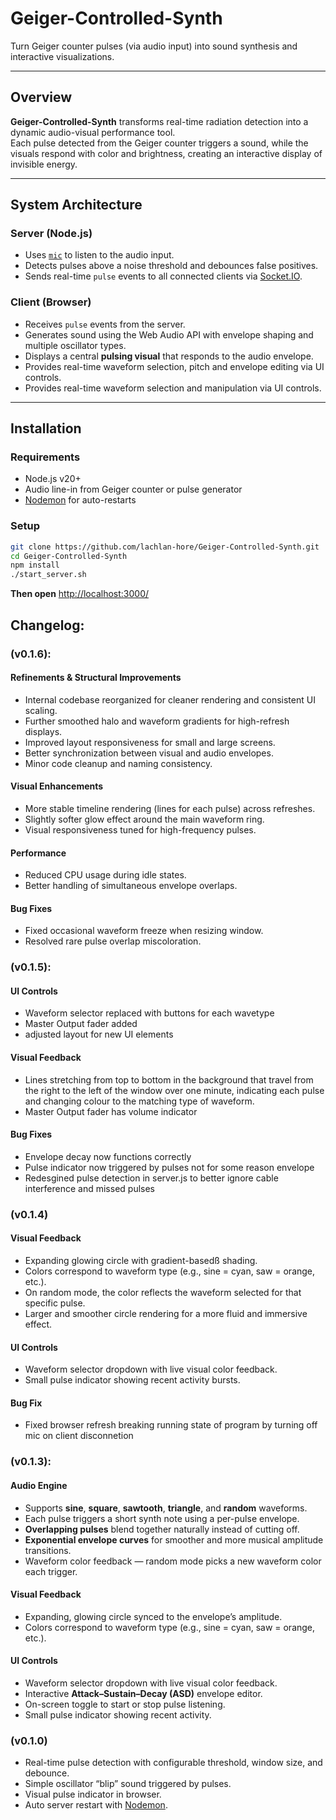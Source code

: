 # Geiger-Controlled-Synth

Turn Geiger counter pulses (via audio input) into sound synthesis and interactive visualizations.

---

## Overview

**Geiger-Controlled-Synth** transforms real-time radiation detection into a dynamic audio-visual performance tool.  
Each pulse detected from the Geiger counter triggers a sound, while the visuals respond with color and brightness, creating an interactive display of invisible energy.


---

## System Architecture

### **Server (Node.js)**
- Uses [`mic`](https://www.npmjs.com/package/mic) to listen to the audio input.
- Detects pulses above a noise threshold and debounces false positives.
- Sends real-time `pulse` events to all connected clients via [Socket.IO](https://socket.io/).

### **Client (Browser)**
- Receives `pulse` events from the server.
- Generates sound using the Web Audio API with envelope shaping and multiple oscillator types.
- Displays a central **pulsing visual** that responds to the audio envelope.
- Provides real-time waveform selection, pitch and envelope editing via UI controls.
- Provides real-time waveform selection and manipulation via UI controls.

---


## Installation

### Requirements
- Node.js v20+
- Audio line-in from Geiger counter or pulse generator
- [Nodemon](https://www.npmjs.com/package/nodemon) for auto-restarts

### Setup
```bash
git clone https://github.com/lachlan-hore/Geiger-Controlled-Synth.git
cd Geiger-Controlled-Synth
npm install
./start_server.sh
```
**Then open** [http://localhost:3000/](http://localhost:3000/)

## Changelog:

### (v0.1.6):
#### **Refinements & Structural Improvements**
- Internal codebase reorganized for cleaner rendering and consistent UI scaling.
- Further smoothed halo and waveform gradients for high-refresh displays.
- Improved layout responsiveness for small and large screens.
- Better synchronization between visual and audio envelopes.
- Minor code cleanup and naming consistency.

#### Visual Enhancements
- More stable timeline rendering (lines for each pulse) across refreshes.
- Slightly softer glow effect around the main waveform ring.
- Visual responsiveness tuned for high-frequency pulses.

#### Performance
- Reduced CPU usage during idle states.
- Better handling of simultaneous envelope overlaps.

#### Bug Fixes
- Fixed occasional waveform freeze when resizing window.
- Resolved rare pulse overlap miscoloration.


### (v0.1.5):
#### **UI Controls**
- Waveform selector replaced with buttons for each wavetype
- Master Output fader added
- adjusted layout for new UI elements

#### **Visual Feedback**
- Lines stretching from top to bottom in the background that travel from the right to the left of the window over one minute, indicating each pulse and changing colour to the matching type of waveform.
- Master Output fader has volume indicator

#### **Bug Fixes**
- Envelope decay now functions correctly
- Pulse indicator now triggered by pulses not for some reason envelope
- Redesgined pulse detection in server.js to better ignore cable interference and missed pulses

### (v0.1.4)
#### **Visual Feedback**
- Expanding glowing circle with gradient-basedß shading.
- Colors correspond to waveform type (e.g., sine = cyan, saw = orange, etc.).
- On random mode, the color reflects the waveform selected for that specific pulse.
- Larger and smoother circle rendering for a more fluid and immersive effect.

#### **UI Controls**
- Waveform selector dropdown with live visual color feedback.
- Small pulse indicator showing recent activity bursts.

#### **Bug Fix**
- Fixed browser refresh breaking running state of program by turning off mic on client disconnetion

### (v0.1.3):
#### **Audio Engine**
- Supports **sine**, **square**, **sawtooth**, **triangle**, and **random** waveforms.
- Each pulse triggers a short synth note using a per-pulse envelope.
- **Overlapping pulses** blend together naturally instead of cutting off.
- **Exponential envelope curves** for smoother and more musical amplitude transitions.
- Waveform color feedback — random mode picks a new waveform color each trigger.

#### **Visual Feedback**
- Expanding, glowing circle synced to the envelope’s amplitude.
- Colors correspond to waveform type (e.g., sine = cyan, saw = orange, etc.).

#### **UI Controls**
- Waveform selector dropdown with live visual color feedback.
- Interactive **Attack–Sustain–Decay (ASD)** envelope editor.
- On-screen toggle to start or stop pulse listening.
- Small pulse indicator showing recent activity.

### (v0.1.0)
- Real-time pulse detection with configurable threshold, window size, and debounce.
- Simple oscillator “blip” sound triggered by pulses.
- Visual pulse indicator in browser.
- Auto server restart with [Nodemon](https://www.npmjs.com/package/nodemon).
